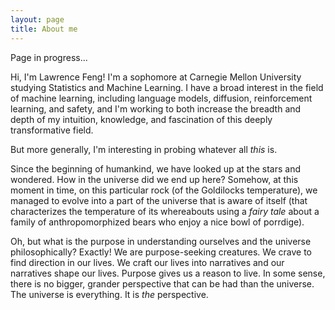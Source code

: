 ```yaml
---
layout: page
title: About me
---
```


Page in progress...

Hi, I'm Lawrence Feng! I'm a sophomore at Carnegie Mellon University studying Statistics and Machine Learning. I have a broad interest in the field of machine learning, including language models, diffusion, reinforcement learning, and safety, and I'm working to both increase the breadth and depth of my intuition, knowledge, and fascination of this deeply transformative field.

But more generally, I'm interesting in probing whatever all *this* is. 

Since the beginning of humankind, we have looked up at the stars and wondered. How in the universe did we end up here? Somehow, at this moment in time, on this particular rock (of the Goldilocks temperature), we managed to evolve into a part of the universe that is aware of itself (that characterizes the temperature of its whereabouts using a *fairy tale* about a family of anthropomorphized bears who enjoy a nice bowl of porrdige).  

Oh, but what is the purpose in understanding ourselves and the universe philosophically? Exactly! We are purpose-seeking creatures. We crave to find direction in our lives. We craft our lives into narratives and our narratives shape our lives. Purpose gives us a reason to live. In some sense, there is no bigger, grander perspective that can be had than the universe. The universe is everything. It is *the* perspective. 
